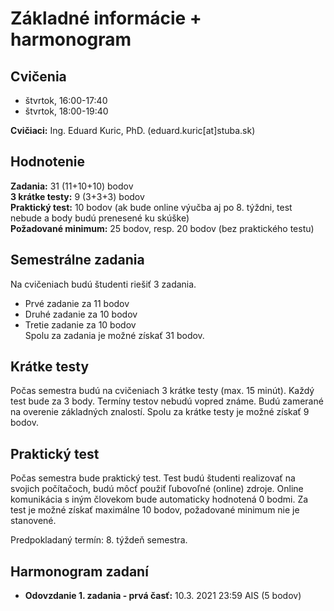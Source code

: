 # Základné informácie + harmonogram

## Cvičenia
* štvrtok, 16:00-17:40
* štvrtok, 18:00-19:40

**Cvičiaci:** Ing. Eduard Kuric, PhD. (eduard.kuric[at]stuba.sk) 

## Hodnotenie
**Zadania:** 31 (11+10+10) bodov  
**3 krátke testy:** 9 (3+3+3) bodov   
**Praktický test:** 10 bodov (ak bude online výučba aj po 8. týždni, test nebude a body budú prenesené ku skúške)   
**Požadované minimum:** 25 bodov, resp. 20 bodov (bez praktického testu)  


## Semestrálne zadania
Na cvičeniach budú študenti riešiť 3 zadania.
* Prvé zadanie za 11 bodov
* Druhé zadanie za 10 bodov
* Tretie zadanie za 10 bodov  
Spolu za zadania je možné získať 31 bodov.


## Krátke testy
Počas semestra budú na cvičeniach 3 krátke testy (max. 15 minút). Každý test bude za 3 body. Termíny testov nebudú vopred známe. Budú zamerané na overenie základných znalostí.
Spolu za krátke testy je možné získať 9 bodov.


## Praktický test
Počas semestra bude praktický test. Test budú študenti realizovať na svojich počítačoch, budú môcť použiť ľubovoľné (online) zdroje. Online komunikácia s iným človekom bude automaticky hodnotená 0 bodmi. Za test je možné získať maximálne 10 bodov, požadované minimum nie je stanovené.

Predpokladaný termín: 8. týždeň semestra.


## Harmonogram zadaní

* **Odovzdanie 1. zadania - prvá časť:** 10.3. 2021 23:59 AIS (5 bodov)
 
